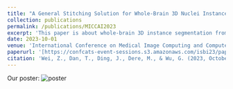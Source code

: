 ```yaml
---
title: "A General Stitching Solution for Whole-Brain 3D Nuclei Instance Segmentation from Microscopy Images"
collection: publications
permalink: /publications/MICCAI2023
excerpt: 'This paper is about whole-brain 3D instance segmentation from light-sheet microscopy image.'
date: 2023-10-01
venue: 'International Conference on Medical Image Computing and Computer-Assisted Intervention'
paperurl: '[https://confcats-event-sessions.s3.amazonaws.com/isbi23/papers/paper_293.pdf](https://link.springer.com/chapter/10.1007/978-3-031-43901-8_5)'
citation: 'Wei, Z., Dan, T., Ding, J., Dere, M., & Wu, G. (2023, October). A General Stitching Solution for Whole-Brain 3D Nuclei Instance Segmentation from Microscopy Images. In International Conference on Medical Image Computing and Computer-Assisted Intervention (pp. 46-55). Cham: Springer Nature Switzerland.'
---
```


Our poster:
![poster]([MICCAI2023_poster.jpg](https://github.com/Chrisa142857/Chrisa142857.github.io/blob/c65dfb24e0cb058e66bfba0eb775d7733c655c55/_publications/MICCAI2023_poster.jpg)https://github.com/Chrisa142857/Chrisa142857.github.io/blob/c65dfb24e0cb058e66bfba0eb775d7733c655c55/_publications/MICCAI2023_poster.jpg)
